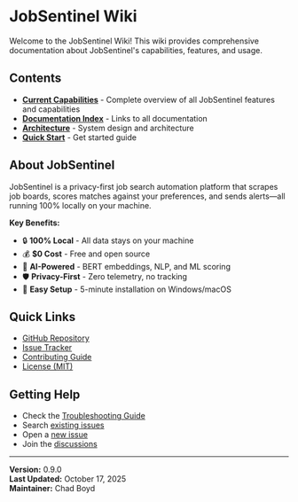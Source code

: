 # JobSentinel Wiki

Welcome to the JobSentinel Wiki! This wiki provides comprehensive documentation about JobSentinel's capabilities, features, and usage.

## Contents

- **[Current Capabilities](Capabilities.md)** - Complete overview of all JobSentinel features and capabilities
- **[Documentation Index](../docs/DOCUMENTATION_INDEX.md)** - Links to all documentation
- **[Architecture](../docs/ARCHITECTURE.md)** - System design and architecture
- **[Quick Start](../docs/QUICKSTART.md)** - Get started guide

## About JobSentinel

JobSentinel is a privacy-first job search automation platform that scrapes job boards, scores matches against your preferences, and sends alerts—all running 100% locally on your machine.

**Key Benefits:**
- 🔒 **100% Local** - All data stays on your machine
- 💰 **$0 Cost** - Free and open source
- 🤖 **AI-Powered** - BERT embeddings, NLP, and ML scoring
- 🛡️ **Privacy-First** - Zero telemetry, no tracking
- 🚀 **Easy Setup** - 5-minute installation on Windows/macOS

## Quick Links

- [GitHub Repository](https://github.com/cboyd0319/JobSentinel)
- [Issue Tracker](https://github.com/cboyd0319/JobSentinel/issues)
- [Contributing Guide](../CONTRIBUTING.md)
- [License (MIT)](../LICENSE)

## Getting Help

- Check the [Troubleshooting Guide](../docs/TROUBLESHOOTING.md)
- Search [existing issues](https://github.com/cboyd0319/JobSentinel/issues)
- Open a [new issue](https://github.com/cboyd0319/JobSentinel/issues/new)
- Join the [discussions](https://github.com/cboyd0319/JobSentinel/discussions)

---

**Version:** 0.9.0  
**Last Updated:** October 17, 2025  
**Maintainer:** Chad Boyd
